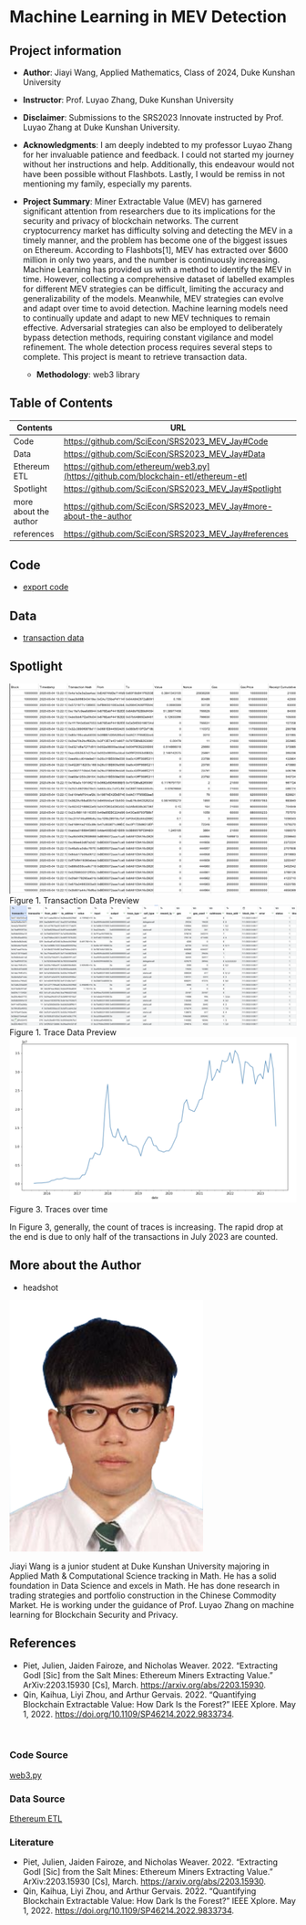 # Machine Learning in MEV Detection
## Project information
- **Author**: Jiayi Wang, Applied Mathematics, Class of 2024, Duke Kunshan University
- **Instructor**: Prof. Luyao Zhang, Duke Kunshan University
- **Disclaimer**: Submissions to the SRS2023 Innovate instructed by Prof. Luyao Zhang at Duke Kunshan University.
- **Acknowledgments**: I am deeply indebted to my professor Luyao Zhang for her invaluable patience and feedback. I could not started my journey without her instructions and help. Additionally, this endeavour would not have been possible without Flashbots. Lastly, I would be remiss in not mentioning my family, especially my parents.
- **Project Summary**: 
Miner Extractable Value (MEV) has garnered significant attention from researchers due to its implications for the security and privacy of blockchain networks. The current cryptocurrency market has difficulty solving and detecting the MEV in a timely manner, and the problem has become one of the biggest issues on Ethereum. According to Flashbots[1], MEV has extracted over $600 million in only two years, and the number is continuously increasing. Machine Learning has provided us with a method to identify the MEV in time. However, collecting a comprehensive dataset of labelled examples for different MEV strategies can be difficult, limiting the accuracy and generalizability of the models. Meanwhile, MEV strategies can evolve and adapt over time to avoid detection. Machine learning models need to continually update and adapt to new MEV techniques to remain effective. Adversarial strategies can also be employed to deliberately bypass detection methods, requiring constant vigilance and model refinement. The whole detection process requires several steps to complete. This project is meant to retrieve transaction data. 
 


  - **Methodology**: web3 library


## Table of Contents
| Contents  | URL |
| ------------- | ------------- |
| Code  | https://github.com/SciEcon/SRS2023_MEV_Jay#Code  |
| Data  | https://github.com/SciEcon/SRS2023_MEV_Jay#Data  |
|Ethereum ETL  |  https://github.com/ethereum/web3.py](https://github.com/blockchain-etl/ethereum-etl  |
| Spotlight  | https://github.com/SciEcon/SRS2023_MEV_Jay#Spotlight  |
| more about the author  | https://github.com/SciEcon/SRS2023_MEV_Jay#more-about-the-author |
| references  | https://github.com/SciEcon/SRS2023_MEV_Jay#references  |





## Code
- [export code](https://github.com/SciEcon/SRS2023_MEV_Jay/blob/main/code/SRS_Innovate.ipynb)

## Data
- [transaction data](https://github.com/SciEcon/SRS2023_MEV_Jay/blob/main/data/transaction_export.csv)

## Spotlight
<img src="./spotlight/截屏2023-06-29%2000.19.15.png">
Figure 1. Transaction Data Preview

<img src="./spotlight/截屏2023-07-15 14.30.53.png">
Figure 1. Trace Data Preview

<img src="./spotlight/截屏2023-07-16 19.23.22.png">
Figure 3. Traces over time

In Figure 3, generally, the count of traces is increasing. The rapid drop at the end is due to only half of the transactions in July 2023 are counted.

## More about the Author
- headshot
 
<img width="340" height="440" src="./spotlight/Wang%20Jiayi_Photo.png">



Jiayi Wang is a junior student at Duke Kunshan University majoring in Applied Math & Computational Science tracking in Math. He has a solid foundation in Data Science and excels in Math. He has done research in trading strategies and portfolio construction in the Chinese Commodity Market. He is working under the guidance of Prof. Luyao Zhang on machine learning for Blockchain Security and Privacy.


## References
- Piet, Julien, Jaiden Fairoze, and Nicholas Weaver. 2022. “Extracting Godl [Sic] from the Salt Mines: Ethereum Miners Extracting Value.” ArXiv:2203.15930 [Cs], March. https://arxiv.org/abs/2203.15930.
- Qin, Kaihua, Liyi Zhou, and Arthur Gervais. 2022. “Quantifying Blockchain Extractable Value: How Dark Is the Forest?” IEEE Xplore. May 1, 2022. https://doi.org/10.1109/SP46214.2022.9833734.

‌
‌

### Code Source
[web3.py](https://github.com/ethereum/web3.py)

### Data Source
[Ethereum ETL]([https://github.com/ethereum/web3.py](https://github.com/blockchain-etl/ethereum-etl))

### Literature
- Piet, Julien, Jaiden Fairoze, and Nicholas Weaver. 2022. “Extracting Godl [Sic] from the Salt Mines: Ethereum Miners Extracting Value.” ArXiv:2203.15930 [Cs], March. https://arxiv.org/abs/2203.15930.
- Qin, Kaihua, Liyi Zhou, and Arthur Gervais. 2022. “Quantifying Blockchain Extractable Value: How Dark Is the Forest?” IEEE Xplore. May 1, 2022. https://doi.org/10.1109/SP46214.2022.9833734.

